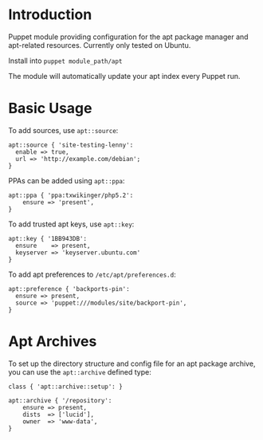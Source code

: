 # Introduction
Puppet module providing configuration for the apt package manager and
apt-related resources. Currently only tested on Ubuntu.

Install into `puppet module_path/apt`

The module will automatically update your apt index every Puppet run.

# Basic Usage
To add sources, use `apt::source`:

```puppet
apt::source { 'site-testing-lenny':
  enable => true,
  url => 'http://example.com/debian';
}
```

PPAs can be added using `apt::ppa`:

```puppet
apt::ppa { 'ppa:txwikinger/php5.2':
    ensure => 'present',
}
```

To add trusted apt keys, use `apt::key`:

```puppet
apt::key { '1BB943DB':
  ensure    => present,
  keyserver => 'keyserver.ubuntu.com'
}
```

To add apt preferences to `/etc/apt/preferences.d`:

```puppet
apt::preference { 'backports-pin':
  ensure => present,
  source => 'puppet:///modules/site/backport-pin',
}
```

# Apt Archives
To set up the directory structure and config file for an apt package
archive, you can use the `apt::archive` defined type:

```puppet
class { 'apt::archive::setup': }

apt::archive { '/repository':
    ensure => present,
    dists  => ['lucid'],
    owner  => 'www-data',
}
```
